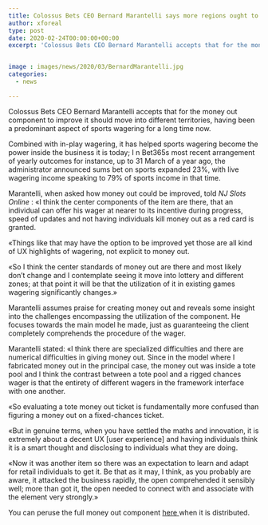 ```yaml
---
title: Colossus Bets CEO Bernard Marantelli says more regions ought to embrace money out
author: xforeal 
type: post
date: 2020-02-24T00:00:00+00:00
excerpt: 'Colossus Bets CEO Bernard Marantelli accepts that for the money out element to improve it should move into different territories, having been a predominant aspect of sports wagering for a long time now '


image : images/news/2020/03/BernardMarantelli.jpg
categories:
  - news

---
```

<span style="font-weight: 400;">Colossus Bets CEO Bernard Marantelli accepts that for the money out component to improve it should move into different territories, having been a predominant aspect of sports wagering for a long time now. </span>

<span style="font-weight: 400;">Combined with in-play wagering, it has helped sports wagering become the power inside the business it is today; I </span><span style="font-weight: 400;">n Bet365s most recent arrangement of yearly outcomes for instance, up to 31 March of a year ago, the administrator announced sums bet on sports expanded 23&percnt;, with live wagering income speaking to 79&percnt; of sports income in that time. </span>

<span style="font-weight: 400;">Marantelli, when asked how money out could be improved, told </span>_<span style="font-weight: 400;">NJ Slots Online </span>_<span style="font-weight: 400;">: &#171;I think the center components of the item are there, that an individual can offer his wager at nearer to its incentive during progress, speed of updates and not having individuals kill money out as a red card is granted. </span>

<span style="font-weight: 400;">&#171;Things like that may have the option to be improved yet those are all kind of UX highlights of wagering, not explicit to money out. </span>

<span style="font-weight: 400;">&#171;So I think the center standards of money out are there and most likely don&#8217;t change and I contemplate seeing it move into lottery and different zones; at that point it will be that the utilization of it in existing games wagering significantly changes.&#187; </span>

<span style="font-weight: 400;">Marantelli assumes praise for creating money out and reveals some insight into the challenges encompassing the utilization of the component. He focuses towards the main model he made, just as guaranteeing the client completely comprehends the procedure of the wager. </span>

<span style="font-weight: 400;">Marantelli stated: &#171;I think there are specialized difficulties and there are numerical difficulties in giving money out. Since in the model where I fabricated money out in the principal case, the money out was inside a tote pool and I think the contrast between a tote pool and a rigged chances wager is that the entirety of different wagers in the framework interface with one another. </span>

<span style="font-weight: 400;">&#171;So evaluating a tote money out ticket is fundamentally more confused than figuring a money out on a fixed-chances ticket. </span>

<span style="font-weight: 400;">&#171;But in genuine terms, when you have settled the maths and innovation, it is extremely about a decent UX [user experience] and having individuals think it is a smart thought and disclosing to individuals what they are doing. </span>

<span style="font-weight: 400;">&#171;Now it was another item so there was an expectation to learn and adapt for retail individuals to get it. Be that as it may, I think, as you probably are aware, it attacked the business rapidly, the open comprehended it sensibly well; more than got it, the open needed to connect with and associate with the element very strongly.&#187; </span>

<span style="font-weight: 400;">You can peruse the full money out component <a href="#">here </a>when it is distributed. </span>